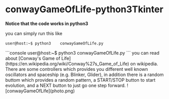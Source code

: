 # conwayGameOfLife-python3Tkinter

**Notice that the code works in python3**

you can simply run this like 
<span style="backgroundcolor:black">
```console
user@host:~$ python3	conwayGameOfLife.py
```
</span>
```console
user@host:~$ python3	conwayGameOfLife.py
```
you can read about [Conway's Game of Life](https://en.wikipedia.org/wiki/Conway%27s_Game_of_Life) on wikipedia.
There are some controllers which provides you different well known oscillators and spaceship (e.g. Blinker, Glider), in addition there is a random buttom which provides a random pattern, a START/STOP button to start evolution, and a NEXT button to just go one step forward. 
![conwayGameOfLife](photo.png)
